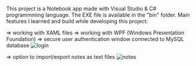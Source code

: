 This project is a Notebook app made with Visual Studio & C# programmming language. The EXE file is available in the "bin" folder. Main features I learned and build while developing this project: 

 ⇒ working with XAML files
 ⇒ working with WPF (Windows Presentation Foundation)
 ⇒ secure user authentication window connected to MySQL database
 ![login](https://user-images.githubusercontent.com/115250887/222784331-42626ab2-f0b8-4f7d-8664-bae241919702.PNG)
 
 ⇒ option to import/export notes as text files
 ![notes](https://user-images.githubusercontent.com/115250887/222784336-09eaf146-510e-462c-bad2-c3277afc603d.PNG)
 
